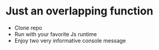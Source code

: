 # Just an overlapping function

- Clone repo
- Run with your favorite Js runtime
- Enjoy two very informative console message
